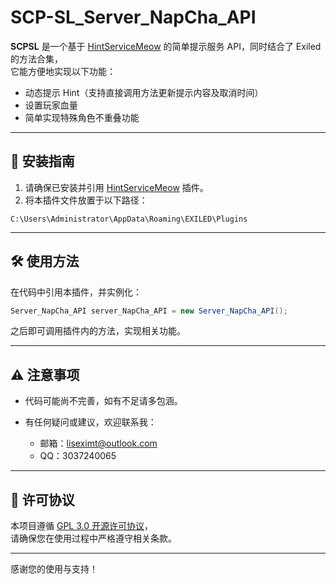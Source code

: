 # SCP-SL_Server_NapCha_API

**SCPSL** 是一个基于 [HintServiceMeow](https://github.com/MeowServer/HintServiceMeow) 的简单提示服务 API，同时结合了 Exiled 的方法合集，  
它能方便地实现以下功能：

- 动态提示 Hint（支持直接调用方法更新提示内容及取消时间）
- 设置玩家血量
- 简单实现特殊角色不重叠功能

---

## 🚀 安装指南

1. 请确保已安装并引用 [HintServiceMeow](https://github.com/MeowServer/HintServiceMeow) 插件。  
2. 将本插件文件放置于以下路径：

```
C:\Users\Administrator\AppData\Roaming\EXILED\Plugins
```

---

## 🛠️ 使用方法

在代码中引用本插件，并实例化：

```csharp
Server_NapCha_API server_NapCha_API = new Server_NapCha_API();
```

之后即可调用插件内的方法，实现相关功能。

---

## ⚠️ 注意事项

- 代码可能尚不完善，如有不足请多包涵。  
- 有任何疑问或建议，欢迎联系我：

  - 邮箱：liseximt@outlook.com  
  - QQ：3037240065

---

## 📜 许可协议

本项目遵循 [GPL 3.0 开源许可协议](https://www.gnu.org/licenses/gpl-3.0.html)，  
请确保您在使用过程中严格遵守相关条款。

---

感谢您的使用与支持！
